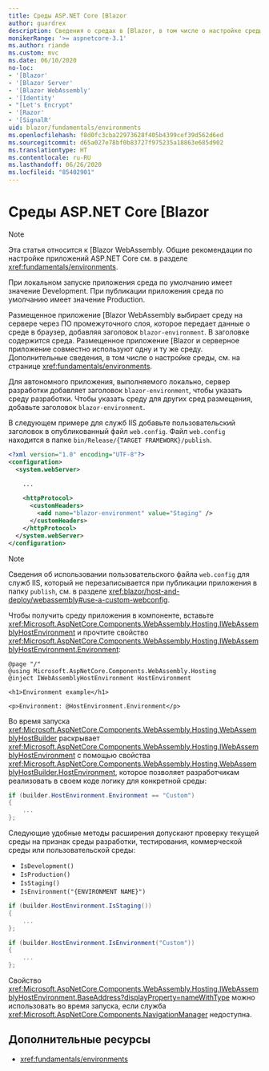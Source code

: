 ```yaml
---
title: Среды ASP.NET Core [Blazor
author: guardrex
description: Сведения о средах в [Blazor, в том числе о настройке среды для приложения [Blazor WebAssembly.
monikerRange: '>= aspnetcore-3.1'
ms.author: riande
ms.custom: mvc
ms.date: 06/10/2020
no-loc:
- '[Blazor'
- '[Blazor Server'
- '[Blazor WebAssembly'
- '[Identity'
- "[Let's Encrypt"
- '[Razor'
- '[SignalR'
uid: blazor/fundamentals/environments
ms.openlocfilehash: f8d0fc3cba22973628f405b4399cef39d562d6ed
ms.sourcegitcommit: d65a027e78bf0b83727f975235a18863e685d902
ms.translationtype: HT
ms.contentlocale: ru-RU
ms.lasthandoff: 06/26/2020
ms.locfileid: "85402901"
---
```

# <a name="aspnet-core-blazor-environments"></a>Среды ASP.NET Core [Blazor

> [!NOTE]
> Эта статья относится к [Blazor WebAssembly. Общие рекомендации по настройке приложений ASP.NET Core см. в разделе <xref:fundamentals/environments>.

При локальном запуске приложения среда по умолчанию имеет значение Development. При публикации приложения среда по умолчанию имеет значение Production.

Размещенное приложение [Blazor WebAssembly выбирает среду на сервере через ПО промежуточного слоя, которое передает данные о среде в браузер, добавляя заголовок `blazor-environment`. В заголовке содержится среда. Размещенное приложение [Blazor и серверное приложение совместно используют одну и ту же среду. Дополнительные сведения, в том числе о настройке среды, см. на странице <xref:fundamentals/environments>.

Для автономного приложения, выполняемого локально, сервер разработки добавляет заголовок `blazor-environment`, чтобы указать среду разработки. Чтобы указать среду для других сред размещения, добавьте заголовок `blazor-environment`.

В следующем примере для служб IIS добавьте пользовательский заголовок в опубликованный файл `web.config`. Файл `web.config` находится в папке `bin/Release/{TARGET FRAMEWORK}/publish`.

```xml
<?xml version="1.0" encoding="UTF-8"?>
<configuration>
  <system.webServer>

    ...

    <httpProtocol>
      <customHeaders>
        <add name="blazor-environment" value="Staging" />
      </customHeaders>
    </httpProtocol>
  </system.webServer>
</configuration>
```

> [!NOTE]
> Сведения об использовании пользовательского файла `web.config` для служб IIS, который не перезаписывается при публикации приложения в папку `publish`, см. в разделе <xref:blazor/host-and-deploy/webassembly#use-a-custom-webconfig>.

Чтобы получить среду приложения в компоненте, вставьте <xref:Microsoft.AspNetCore.Components.WebAssembly.Hosting.IWebAssemblyHostEnvironment> и прочтите свойство <xref:Microsoft.AspNetCore.Components.WebAssembly.Hosting.IWebAssemblyHostEnvironment.Environment>:

```razor
@page "/"
@using Microsoft.AspNetCore.Components.WebAssembly.Hosting
@inject IWebAssemblyHostEnvironment HostEnvironment

<h1>Environment example</h1>

<p>Environment: @HostEnvironment.Environment</p>
```

Во время запуска <xref:Microsoft.AspNetCore.Components.WebAssembly.Hosting.WebAssemblyHostBuilder> раскрывает <xref:Microsoft.AspNetCore.Components.WebAssembly.Hosting.IWebAssemblyHostEnvironment> с помощью свойства <xref:Microsoft.AspNetCore.Components.WebAssembly.Hosting.WebAssemblyHostBuilder.HostEnvironment>, которое позволяет разработчикам реализовать в своем коде логику для конкретной среды:

```csharp
if (builder.HostEnvironment.Environment == "Custom")
{
    ...
};
```

Следующие удобные методы расширения допускают проверку текущей среды на признак среды разработки, тестирования, коммерческой среды или пользовательской среды:

* `IsDevelopment()`
* `IsProduction()`
* `IsStaging()`
* `IsEnvironment("{ENVIRONMENT NAME}")`

```csharp
if (builder.HostEnvironment.IsStaging())
{
    ...
};

if (builder.HostEnvironment.IsEnvironment("Custom"))
{
    ...
};
```

Свойство <xref:Microsoft.AspNetCore.Components.WebAssembly.Hosting.IWebAssemblyHostEnvironment.BaseAddress?displayProperty=nameWithType> можно использовать во время запуска, если служба <xref:Microsoft.AspNetCore.Components.NavigationManager> недоступна.

## <a name="additional-resources"></a>Дополнительные ресурсы

* <xref:fundamentals/environments>
